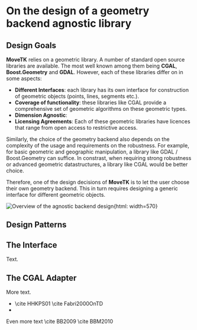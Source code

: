 # On the design of a geometry backend agnostic library

## Design Goals
**MoveTK** relies on a geometric library.
A number of standard open source libraries are available. The most well known
among them being **CGAL**, **Boost.Geometry** and **GDAL**.
However, each of these libraries differ on in some aspects: 

* **Different Interfaces**: each library has its own interface for construction of geometric objects (points, lines, segments etc.).
* **Coverage of functionality**: these libraries like CGAL provide a comprehensive set of geometric algorithms on these geometric types.
* **Dimension Agnostic**:
* **Licensing Agreements**: Each of these geometric libraries have licences that range from
open access to restrictive access.

Similarly, the choice of the geometry backend also depends on the complexity of the usage and requirements on the robustness. For example, for basic geometric and geographic manipulation, a library like GDAL / Boost.Geometry can suffice.  In constrast, when requiring strong robustness or advanced geometric datastructures, a library like CGAL would be better
choice.

Therefore, one of the design decisions of **MoveTK**
is to let the user choose their own geometry backend. This in turn requires designing a generic interface for different geometric objects. 

![Overview of the agnostic backend design](geomety_agnostic_backend_main_design.jpeg){html: width=570}

## Design Patterns

## The Interface
Text.
## The CGAL Adapter
More text.
* \cite HHKPS01 \cite Fabri2000OnTD
*
Even more text \cite BB2009 \cite BBM2010